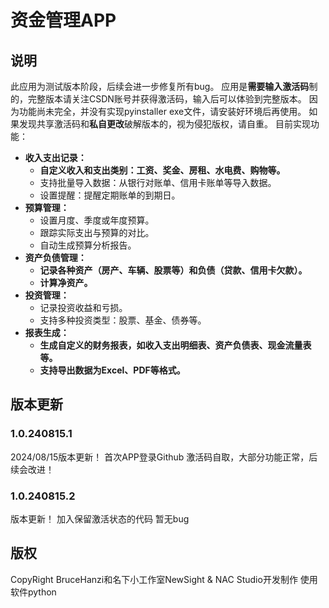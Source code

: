 # 资金管理APP

## 说明
此应用为测试版本阶段，后续会进一步修复所有bug。
应用是**需要输入激活码**制的，完整版本请关注CSDN账号并获得激活码，输入后可以体验到完整版本。
因为功能尚未完全，并没有实现pyinstaller exe文件，请安装好环境后再使用。
如果发现共享激活码和**私自更改**破解版本的，视为侵犯版权，请自重。
目前实现功能：



* **收入支出记录：**
    * **自定义收入和支出类别：工资、奖金、房租、水电费、购物等。**
    * 支持批量导入数据：从银行对账单、信用卡账单等导入数据。
    * 设置提醒：提醒定期账单的到期日。
* **预算管理：**
    * 设置月度、季度或年度预算。
    * 跟踪实际支出与预算的对比。
    * 自动生成预算分析报告。
* **资产负债管理：**
    * **记录各种资产（房产、车辆、股票等）和负债（贷款、信用卡欠款）。**
    * **计算净资产。**
* **投资管理：**
    * 记录投资收益和亏损。
    * 支持多种投资类型：股票、基金、债券等。
* **报表生成：**
    * **生成自定义的财务报表，如收入支出明细表、资产负债表、现金流量表等。**
    * **支持导出数据为Excel、PDF等格式。**

## 版本更新
### 1.0.240815.1
2024/08/15版本更新！
首次APP登录Github
激活码自取，大部分功能正常，后续会改进！
### 1.0.240815.2
版本更新！
加入保留激活状态的代码
暂无bug

## 版权
CopyRight BruceHanzi和名下小工作室NewSight & NAC Studio开发制作
使用软件python

